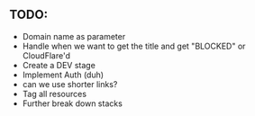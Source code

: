 ## TODO:
- Domain name as parameter
- Handle when we want to get the title and get "BLOCKED" or CloudFlare'd
- Create a DEV stage
- Implement Auth (duh)
- can we use shorter links?
- Tag all resources
- Further break down stacks
